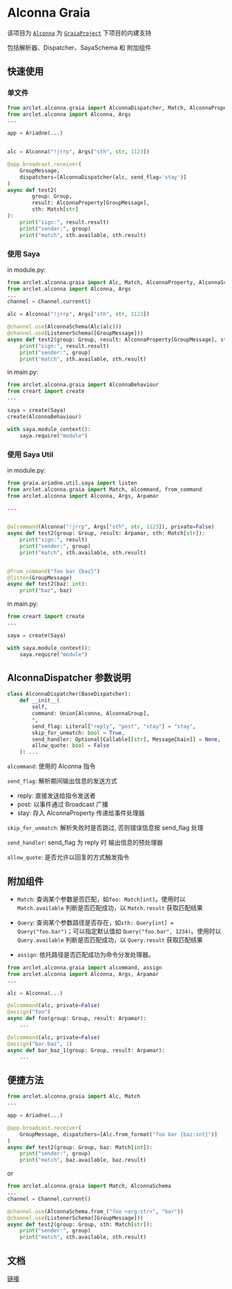 # Alconna Graia

该项目为 [`Alconna`](https://github.com/ArcletProject/Alconna) 为 [`GraiaProject`](https://github.com/GraiaProject) 下项目的内建支持

包括解析器、Dispatcher、SayaSchema 和 附加组件

## 快速使用

### 单文件

```python
from arclet.alconna.graia import AlconnaDispatcher, Match, AlconnaProperty
from arclet.alconna import Alconna, Args
...

app = Ariadne(...)


alc = Alconna("!jrrp", Args["sth", str, 1123])

@app.broadcast.receiver(
    GroupMessage,
    dispatchers=[AlconnaDispatcher(alc, send_flag='stay')]
)
async def test2(
        group: Group,
        result: AlconnaProperty[GroupMessage],
        sth: Match[str]
):
    print("sign:", result.result)
    print("sender:", group)
    print("match", sth.available, sth.result)
```
### 使用 Saya

in module.py:
```python
from arclet.alconna.graia import Alc, Match, AlconnaProperty, AlconnaSchema
from arclet.alconna import Alconna, Args
...
channel = Channel.current()

alc = Alconna("!jrrp", Args["sth", str, 1123])

@channel.use(AlconnaSchema(Alc(alc)))
@channel.use(ListenerSchema([GroupMessage]))
async def test2(group: Group, result: AlconnaProperty[GroupMessage], sth: Match[str]):
    print("sign:", result.result)
    print("sender:", group)
    print("match", sth.available, sth.result)


```

in main.py:
```python
from arclet.alconna.graia import AlconnaBehaviour
from creart import create
...

saya = create(Saya)
create(AlconnaBehaviour)

with saya.module_context():
    saya.require("module")

```
### 使用 Saya Util

in module.py:

```python
from graia.ariadne.util.saya import listen
from arclet.alconna.graia import Match, alcommand, from_command
from arclet.alconna import Alconna, Args, Arpamar

...


@alcommand(Alconna("!jrrp", Args["sth", str, 1123]), private=False)
async def test2(group: Group, result: Arpamar, sth: Match[str]):
    print("sign:", result)
    print("sender:", group)
    print("match", sth.available, sth.result)


@from_command("foo bar {baz}")
@listen(GroupMessage)
async def test2(baz: int):
    print("baz", baz)
```

in main.py:
```python
from creart import create
...

saya = create(Saya)

with saya.module_context():
    saya.require("module")

```

## AlconnaDispatcher 参数说明

```python
class AlconnaDispatcher(BaseDispatcher):
    def __init__(
        self,
        command: Union[Alconna, AlconnaGroup],
        *,
        send_flag: Literal["reply", "post", "stay"] = "stay",
        skip_for_unmatch: bool = True,
        send_handler: Optional[Callable[[str], MessageChain]] = None,
        allow_quote: bool = False
    ): ...
```

`alcommand`: 使用的 Alconna 指令

`send_flag`: 解析期间输出信息的发送方式
- reply: 直接发送给指令发送者
- post: 以事件通过 Broadcast 广播
- stay: 存入 AlconnaProperty 传递给事件处理器

`skip_for_unmatch`: 解析失败时是否跳过, 否则错误信息按 send_flag 处理

`send_handler`: send_flag 为 reply 时 输出信息的预处理器

`allow_quote`: 是否允许以回复的方式触发指令

## 附加组件

- `Match`: 查询某个参数是否匹配，如`foo: Match[int]`。使用时以 `Match.available` 判断是否匹配成功，以
`Match.result` 获取匹配结果

- `Query`: 查询某个参数路径是否存在，如`sth: Query[int] = Query("foo.bar")`；可以指定默认值如
`Query("foo.bar", 1234)`。使用时以 `Query.available` 判断是否匹配成功，以 `Query.result` 获取匹配结果

- `assign`: 依托路径是否匹配成功为命令分发处理器。

```python
from arclet.alconna.graia import alcommand, assign
from arclet.alconna import Alconna, Args, Arpamar
...

alc = Alconna(...)

@alcommand(alc, private=False)
@assign("foo")
async def foo(group: Group, result: Arpamar):
    ...

@alcommand(alc, private=False)
@assign("bar.baz", 1)
async def bar_baz_1(group: Group, result: Arpamar):
    ...
```

## 便捷方法

```python
from arclet.alconna.graia import Alc, Match
...

app = Ariadne(...)

@app.broadcast.receiver(
    GroupMessage, dispatchers=[Alc.from_format("foo bar {baz:int}")]
)
async def test2(group: Group, baz: Match[int]):
    print("sender:", group)
    print("match", baz.available, baz.result)
```

or

```python
from arclet.alconna.graia import Match, AlconnaSchema
...
channel = Channel.current()

@channel.use(AlconnaSchema.from_("foo <arg:str>", "bar"))
@channel.use(ListenerSchema([GroupMessage]))
async def test2(group: Group, sth: Match[str]):
    print("sender:", group)
    print("match", sth.available, sth.result)
```

## 文档

[链接](https://graiax.cn/guide/alconna.html#kirakira%E2%98%86dokidoki%E7%9A%84dispatcher)
